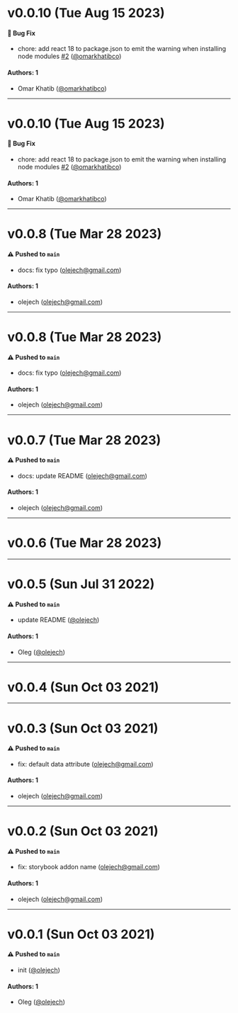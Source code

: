 # v0.0.10 (Tue Aug 15 2023)

#### 🐛 Bug Fix

- chore: add react 18 to package.json to emit the warning when installing node modules [#2](https://github.com/olejech/storybook-theme-css-vars/pull/2) ([@omarkhatibco](https://github.com/omarkhatibco))

#### Authors: 1

- Omar Khatib ([@omarkhatibco](https://github.com/omarkhatibco))

---

# v0.0.10 (Tue Aug 15 2023)

#### 🐛 Bug Fix

- chore: add react 18 to package.json to emit the warning when installing node modules [#2](https://github.com/olejech/storybook-theme-css-vars/pull/2) ([@omarkhatibco](https://github.com/omarkhatibco))

#### Authors: 1

- Omar Khatib ([@omarkhatibco](https://github.com/omarkhatibco))

---

# v0.0.8 (Tue Mar 28 2023)

#### ⚠️ Pushed to `main`

- docs: fix typo (olejech@gmail.com)

#### Authors: 1

- olejech (olejech@gmail.com)

---

# v0.0.8 (Tue Mar 28 2023)

#### ⚠️ Pushed to `main`

- docs: fix typo (olejech@gmail.com)

#### Authors: 1

- olejech (olejech@gmail.com)

---

# v0.0.7 (Tue Mar 28 2023)

#### ⚠️ Pushed to `main`

- docs: update README (olejech@gmail.com)

#### Authors: 1

- olejech (olejech@gmail.com)

---

# v0.0.6 (Tue Mar 28 2023)



---

# v0.0.5 (Sun Jul 31 2022)

#### ⚠️ Pushed to `main`

- update README ([@olejech](https://github.com/olejech))

#### Authors: 1

- Oleg ([@olejech](https://github.com/olejech))

---

# v0.0.4 (Sun Oct 03 2021)



---

# v0.0.3 (Sun Oct 03 2021)

#### ⚠️ Pushed to `main`

- fix: default data attribute (olejech@gmail.com)

#### Authors: 1

- olejech (olejech@gmail.com)

---

# v0.0.2 (Sun Oct 03 2021)

#### ⚠️ Pushed to `main`

- fix: storybook addon name (olejech@gmail.com)

#### Authors: 1

- olejech (olejech@gmail.com)

---

# v0.0.1 (Sun Oct 03 2021)

#### ⚠️ Pushed to `main`

- init ([@olejech](https://github.com/olejech))

#### Authors: 1

- Oleg ([@olejech](https://github.com/olejech))
